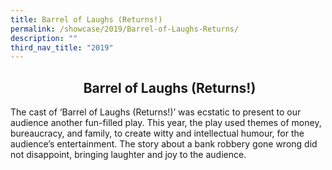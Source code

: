 ```yaml
---
title: Barrel of Laughs (Returns!)
permalink: /showcase/2019/Barrel-of-Laughs-Returns/
description: ""
third_nav_title: "2019"
---
```

## <center>  Barrel of Laughs (Returns!) </center> 

The cast of ‘Barrel of Laughs (Returns!)’ was ecstatic to present to our audience another fun-filled play. This year, the play used themes of money, bureaucracy, and family, to create witty and intellectual humour, for the audience’s entertainment. The story about a bank robbery gone wrong did not disappoint, bringing laughter and joy to the audience. 

